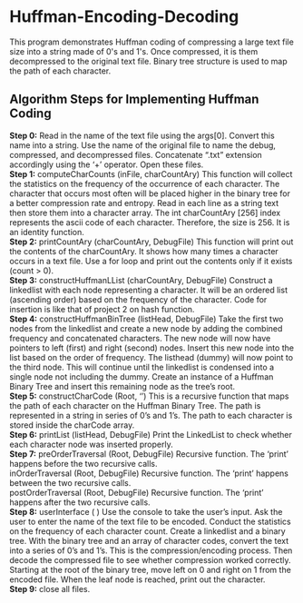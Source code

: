 # Huffman-Encoding-Decoding
This program demonstrates Huffman coding of compressing a large text file size into a string made of 0's and 1's. Once compressed, it is them decompressed to the original text file. Binary tree structure is used to map the path of each character.

<h2>Algorithm Steps for Implementing Huffman Coding</h2>

<b>Step 0:</b> Read in the name of the text file using the args[0]. Convert this name into a string. Use the name
of the original file to name the debug, compressed, and decompressed files. Concatenate “.txt”
extension accordingly using the ‘+’ operator. Open these files.<br>
<b>Step 1:</b> computeCharCounts (inFile, charCountAry) This function will collect the statistics on the
frequency of the occurrence of each character. The character that occurs most often will be placed
higher in the binary tree for a better compression rate and entropy. Read in each line as a string text
then store them into a character array. The int charCountAry [256] index represents the ascii code of
each character. Therefore, the size is 256. It is an identity function.<br>
<b>Step 2:</b> printCountAry (charCountAry, DebugFile) This function will print out the contents of the
charCountAry. It shows how many times a character occurs in a text file. Use a for loop and print out the
contents only if it exists (count > 0).<br>
<b>Step 3:</b> constructHuffmanLList (charCountAry, DebugFile) Construct a linkedlist with each node
representing a character. It will be an ordered list (ascending order) based on the frequency of the
character. Code for insertion is like that of project 2 on hash function.<br>
<b>Step 4:</b> constructHuffmanBinTree (listHead, DebugFile) Take the first two nodes from the linkedlist and
create a new node by adding the combined frequency and concatenated characters. The new node will
now have pointers to left (first) and right (second) nodes. Insert this new node into the list based on the
order of frequency. The listhead (dummy) will now point to the third node. This will continue until the
linkedlist is condensed into a single node not including the dummy. Create an instance of a Huffman
Binary Tree and insert this remaining node as the tree’s root.<br>
<b>Step 5:</b> constructCharCode (Root, ‘’) This is a recursive function that maps the path of each character on
the Huffman Binary Tree. The path is represented in a string in series of 0’s and 1’s. The path to each
character is stored inside the charCode array.<br>
<b>Step 6:</b> printList (listHead, DebugFile) Print the LinkedList to check whether each character node was
inserted properly.<br>
<b>Step 7:</b> preOrderTraversal (Root, DebugFile) Recursive function. The ‘print’ happens before the two
recursive calls.<br>
inOrderTraversal (Root, DebugFile) Recursive function. The ‘print’ happens between the two recursive
calls.<br>
postOrderTraversal (Root, DebugFile) Recursive function. The ‘print’ happens after the two recursive
calls.<br>
<b>Step 8:</b> userInterface ( ) Use the console to take the user’s input. Ask the user to enter the name of the
text file to be encoded. Conduct the statistics on the frequency of each character count. Create a
linkedlist and a binary tree. With the binary tree and an array of character codes, convert the text into a
series of 0’s and 1’s. This is the compression/encoding process. Then decode the compressed file to see
whether compression worked correctly. Starting at the root of the binary tree, move left on 0 and right
on 1 from the encoded file. When the leaf node is reached, print out the character.<br>
<b>Step 9:</b> close all files. 
